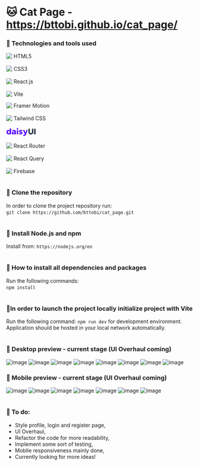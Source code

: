 # 🐱 Cat Page - https://bttobi.github.io/cat_page/

### 🧰 Technologies and tools used
<img align="top" padding="5px" width="30px" src="https://cdn.jsdelivr.net/gh/devicons/devicon/icons/html5/html5-original.svg" /> HTML5 <br/>         
<img align="top" padding="5px" width="30px" src="https://cdn.jsdelivr.net/gh/devicons/devicon/icons/css3/css3-original.svg" /> CSS3 <br/>  
<img align="top" padding="5px" width="30px" src="https://cdn.jsdelivr.net/gh/devicons/devicon/icons/react/react-original.svg" /> React.js <br/>  
<img align="top" padding="5px" width="30px" src="https://camo.githubusercontent.com/61e102d7c605ff91efedb9d7e47c1c4a07cef59d3e1da202fd74f4772122ca4e/68747470733a2f2f766974656a732e6465762f6c6f676f2e737667" /> Vite <br/>

<img align="top" padding="5px" width="30px" src="https://pagepro.co/blog/wp-content/uploads/2020/03/framer-motion.png" /> Framer Motion <br/>  
<img align="top" padding="5px" width="30px" src="https://cdn.jsdelivr.net/gh/devicons/devicon/icons/tailwindcss/tailwindcss-plain.svg" /> Tailwind CSS <br/><br/>
<img align="top" padding="5px" width="80px" src="https://raw.githubusercontent.com/saadeghi/files/main/daisyui/logo-4.svg" /> <br/><br/>
<img align="top" padding="5px" width="50px" src="https://reactrouter.com/_brand/react-router-stacked-color-inverted.png" /> React Router <br/><br/>
<img align="top" padding="5px" width="30px" src="https://miro.medium.com/v2/resize:fit:1400/1*elhu-42TzQEdsFjKDbQhhA.png" /> React Query <br/><br/>
<img align="top" padding="5px" width="20px" src="https://cdn.worldvectorlogo.com/logos/firebase-1.svg" /> Firebase <br/>

#

### 🔧 Clone the repository
In order to clone the project repository run: <br/>
`git clone https://github.com/bttobi/cat_page.git`

#

### 🔧 Install Node.js and npm
Install from:
`https://nodejs.org/en`

#

### 🔧 How to install all dependencies and packages
Run the following commands: <br/>
`npm install`

#

### 🔧In order to launch the project locally initialize project with Vite
Run the following command:
`npm run dev` for development environment. <br/>
Application should be hosted in your local network automatically.

#

### 🎨 Desktop preview - current stage (UI Overhaul coming)
![image](https://user-images.githubusercontent.com/76923032/233100063-3b6975a4-5a38-41c6-adfb-01f2046fd9c1.png)
![image](https://user-images.githubusercontent.com/76923032/233112565-7e6d8a07-8383-494e-9694-e5c27c3a2efb.png)
![image](https://user-images.githubusercontent.com/76923032/233100170-0ec1329f-824a-4257-8264-821c950a1682.png)
![image](https://user-images.githubusercontent.com/76923032/233110992-5b1258f1-6aa2-4ab2-b3e0-22952d8aeb9b.png)
![image](https://user-images.githubusercontent.com/76923032/233111097-76ac286f-f32b-45d4-a9fd-2fcdc1ba8afe.png)
![image](https://user-images.githubusercontent.com/76923032/235991968-01bd5507-13f2-4272-8222-2ed6c3607585.png)
![image](https://user-images.githubusercontent.com/76923032/233112252-7d3775c0-cfa7-4289-982c-97995bb6a1d8.png)
![image](https://user-images.githubusercontent.com/76923032/233112386-a53ae144-bfc7-4662-80c3-bf1f74942c43.png)


### 🎨 Mobile preview - current stage (UI Overhaul coming)
![image](https://user-images.githubusercontent.com/76923032/233112660-fe8d39b9-8921-4236-98b0-d7babaa9612b.png)
![image](https://user-images.githubusercontent.com/76923032/233112688-71b32d01-a2d7-4263-ab23-a867cda2172f.png)
![image](https://user-images.githubusercontent.com/76923032/233112807-9ea4d37e-455c-4fa6-a7db-3002ccefa281.png)
![image](https://user-images.githubusercontent.com/76923032/233112851-5d41d93f-c88d-41a2-9083-a26c36ae4ec2.png)
![image](https://user-images.githubusercontent.com/76923032/233113195-a6414fc4-d160-415f-9cc2-eac666a5cd7c.png)
![image](https://user-images.githubusercontent.com/76923032/233113220-51869a0e-16ae-40b2-85de-210071f83b90.png)
![image](https://user-images.githubusercontent.com/76923032/235992223-108021cd-19f6-4ce5-8e28-7a80f06bc6d6.png)

#

### 🎯 To do:
- Style profile, login and register page,
- UI Overhaul,
- Refactor the code for more readability,
- Implement some sort of testing,
- Moblie responsiveness mainly done,
- Currently looking for more ideas!

